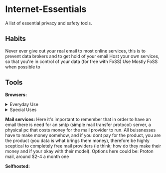 # Internet-Essentials
A list of essential privacy and safety tools.

## Habits
Never ever give out your real email to most online services, this is to prevent data brokers and to get hold of your email
Host your own services, so that you're in control of your data (for free with FoSS)
Use Mostly FoSS when possible to

## Tools
__Browsers:__
<details>
  <summary>Everyday Use</summary>
  
  __Firefox flavours:__
  
  * Librewolf
  * Fennet (for Android)
  * Hardened Firefox
  
  __Chromium flavours:__
  
  * Brave
  * (Degoogled Chromium)
  
</details>
<details>
  <summary>Special Uses</summary>
 
  * Tor Browser
</details>

__Mail services:__
Here it's important to remember that in order to have an email there is need for an smtp (simple mail transfer protocol) server, a physical pc that costs money for the mail provider to run. All buissnesses have to make money somehow, and if you dont pay for the product, you are the product (you data is what brings them money), therefore be highly sceptical to completely free mail providers (ie think; how do they make their money and if your okay with their model). Options here could be:
Proton mail, around $2-4 a month
one

__Selfhosted:__




